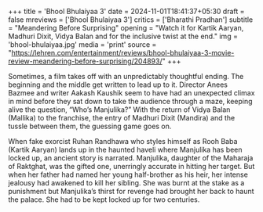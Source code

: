 +++
title = 'Bhool Bhulaiyaa 3'
date = 2024-11-01T18:41:37+05:30
draft = false
mreviews = ['Bhool Bhulaiyaa 3']
critics = ['Bharathi Pradhan']
subtitle = "Meandering Before Surprising"
opening = "Watch it for Kartik Aaryan, Madhuri Dixit, Vidya Balan and for the inclusive twist at the end."
img = 'bhool-bhulaiyaa.jpg'
media = 'print'
source = "https://lehren.com/entertainment/reviews/bhool-bhulaiyaa-3-movie-review-meandering-before-surprising/204893/"
+++

Sometimes, a film takes off with an unpredictably thoughtful ending. The beginning and the middle get written to lead up to it. Director Anees Bazmee and writer Aakash Kaushik seem to have had an unexpected climax in mind before they sat down to take the audience through a maze, keeping alive the question, “Who’s Manjulika?” With the return of Vidya Balan (Mallika) to the franchise, the entry of Madhuri Dixit (Mandira) and the tussle between them, the guessing game goes on.

When fake exorcist Ruhan Randhawa who styles himself as Rooh Baba (Kartik Aaryan) lands up in the haunted haveli where Manjulika has been locked up, an ancient story is narrated. Manjulika, daughter of the Maharaja of Raktghat, was the gifted one, unerringly accurate in hitting her target. But when her father had named her young half-brother as his heir, her intense jealousy had awakened to kill her sibling. She was burnt at the stake as a punishment but Manjulika’s thirst for revenge had brought her back to haunt the palace. She had to be kept locked up for two centuries.
